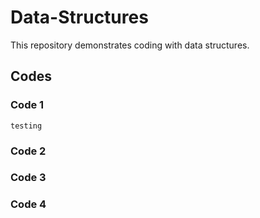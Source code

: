 # Data-Structures

This repository demonstrates coding with data structures.

## Codes

### Code 1

```
testing
```

### Code 2
### Code 3
### Code 4


